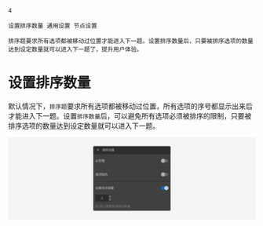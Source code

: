 ```index
4
```
```tag
设置排序数量 通用设置 节点设置
```
```summary
排序题要求所有选项都被移动过位置才能进入下一题。设置排序数量后，只要被排序选项的数量达到设定数量就可以进入下一题了，提升用户体验。
```
# 设置排序数量

默认情况下，`排序题`要求所有选项都被移动过位置，所有选项的序号都显示出来后才能进入下一题。设置`排序数量`后，可以避免所有选项必须被排序的限制，只要被排序选项的数量达到设定数量就可以进入下一题。

<img src='../assets/05questionGeneralSetting/04sortAmout/common.png'>